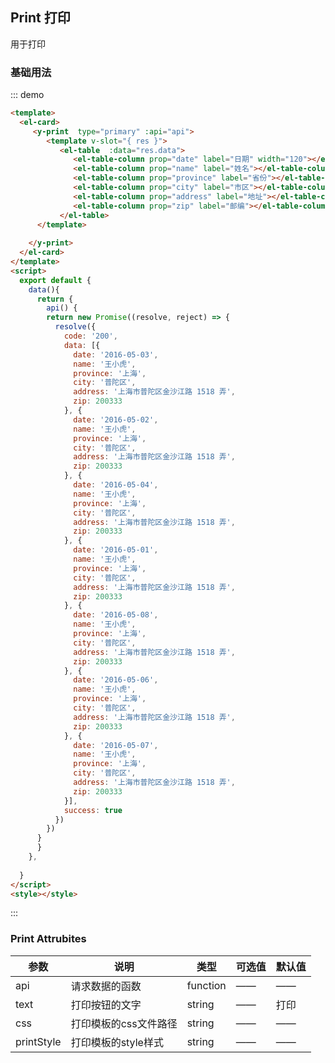 ## Print 打印

用于打印

### 基础用法

::: demo

```html
<template>
  <el-card>
     <y-print  type="primary" :api="api">
        <template v-slot="{ res }">
           <el-table  :data="res.data">
              <el-table-column prop="date" label="日期" width="120"></el-table-column>
              <el-table-column prop="name" label="姓名"></el-table-column>
              <el-table-column prop="province" label="省份"></el-table-column>
              <el-table-column prop="city" label="市区"></el-table-column>
              <el-table-column prop="address" label="地址"></el-table-column>
              <el-table-column prop="zip" label="邮编"></el-table-column>
           </el-table>
      </template>
      
    </y-print>
  </el-card>  
</template>
<script>
  export default {
    data(){
      return {
        api() {
        return new Promise((resolve, reject) => {
          resolve({
            code: '200',
            data: [{
              date: '2016-05-03',
              name: '王小虎',
              province: '上海',
              city: '普陀区',
              address: '上海市普陀区金沙江路 1518 弄',
              zip: 200333
            }, {
              date: '2016-05-02',
              name: '王小虎',
              province: '上海',
              city: '普陀区',
              address: '上海市普陀区金沙江路 1518 弄',
              zip: 200333
            }, {
              date: '2016-05-04',
              name: '王小虎',
              province: '上海',
              city: '普陀区',
              address: '上海市普陀区金沙江路 1518 弄',
              zip: 200333
            }, {
              date: '2016-05-01',
              name: '王小虎',
              province: '上海',
              city: '普陀区',
              address: '上海市普陀区金沙江路 1518 弄',
              zip: 200333
            }, {
              date: '2016-05-08',
              name: '王小虎',
              province: '上海',
              city: '普陀区',
              address: '上海市普陀区金沙江路 1518 弄',
              zip: 200333
            }, {
              date: '2016-05-06',
              name: '王小虎',
              province: '上海',
              city: '普陀区',
              address: '上海市普陀区金沙江路 1518 弄',
              zip: 200333
            }, {
              date: '2016-05-07',
              name: '王小虎',
              province: '上海',
              city: '普陀区',
              address: '上海市普陀区金沙江路 1518 弄',
              zip: 200333
            }],
            success: true
          })
        })
      }
      }
    },
    
  }
</script>
<style></style>
```
:::

### Print Attrubites

| 参数            | 说明                                                                                  | 类型             | 可选值                                     | 默认值 |
| --------------  | ------------------------------------------------------------------------------------- | ---------------- | ------------------------------------------ | ------ |
| api             | 请求数据的函数                                                                          | function         | ——                                         | ——     |
| text            | 打印按钮的文字                                                                          | string            | ——                                         | 打印   |
| css             | 打印模板的css文件路径                                                                    | string            | ——                                         | ——     |
| printStyle      | 打印模板的style样式                                                                      | string            | ——                                         | ——    |